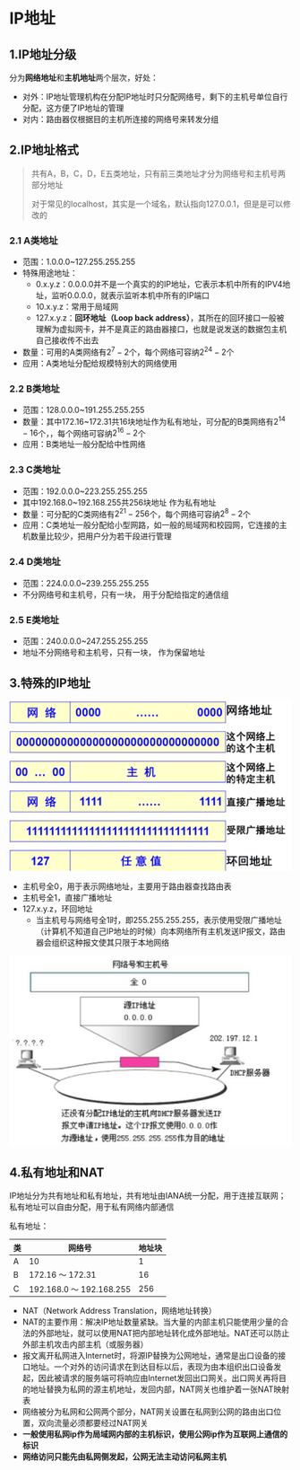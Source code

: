 # IP地址

## 1.IP地址分级

分为**网络地址**和**主机地址**两个层次，好处：

* 对外：IP地址管理机构在分配IP地址时只分配网络号，剩下的主机号单位自行分配，这方便了IP地址的管理
* 对内：路由器仅根据目的主机所连接的网络号来转发分组

## 2.IP地址格式

> 共有A，B，C，D，E五类地址，只有前三类地址才分为网络号和主机号两部分地址
>
> 对于常见的localhost，其实是一个域名，默认指向127.0.0.1，但是是可以修改的

### 2.1 A类地址

* 范围：1.0.0.0~127.255.255.255
* 特殊用途地址：
  * 0.x.y.z：0.0.0.0并不是一个真实的的IP地址，它表示本机中所有的IPV4地址，监听0.0.0.0，就表示监听本机中所有的IP端口
  * 10.x.y.z：常用于局域网
  * 127.x.y.z：**回环地址（Loop back address）**，其所在的回环接口一般被理解为虚拟网卡，并不是真正的路由器接口，也就是说发送的数据包主机自己接收传不出去
* 数量：可用的A类网络有$2^7-2$个，每个网络可容纳$2^{24}-2$个
* 应用：A类地址分配给规模特别大的网络使用

### 2.2 B类地址

* 范围：128.0.0.0~191.255.255.255
* 数量：其中172.16~172.31共16块地址作为私有地址，可分配的B类网络有$2^{14}-16$个，，每个网络可容纳$2^{16}-2$个
* 应用：B类地址一般分配给中性网络

### 2.3 C类地址

* 范围：192.0.0.0~223.255.255.255
* 其中192.168.0~192.168.255共256块地址 作为私有地址
* 数量：可分配的C类网络有$2^{21}-256$个，每个网络可容纳$2^{8}-2$个
* 应用：C类地址一般分配给小型网路，如一般的局域网和校园网，它连接的主机数量比较少，把用户分为若干段进行管理

### 2.4 D类地址

* 范围：224.0.0.0~239.255.255.255
* 不分网络号和主机号，只有一块， 用于分配给指定的通信组

### 2.5 E类地址

* 范围：240.0.0.0~247.255.255.255
* 地址不分网络号和主机号，只有一块， 作为保留地址

## 3.特殊的IP地址

![image-20240614214021534](./assets/3.IP地址与NAT/image-20240614214021534.png)

* 主机号全0，用于表示网络地址，主要用于路由器查找路由表
* 主机号全1，直接广播地址
* 127.x.y.z，环回地址
  * 当主机号与网络号全1时，即255.255.255.255，表示使用受限广播地址（计算机不知道自己IP地址的时候）向本网络所有主机发送IP报文，路由器会组织这种报文使其只限于本地网络

![image-20240614205536051](./assets/3.IP地址与NAT/image-20240614205536051.png)

## 4.私有地址和NAT

IP地址分为共有地址和私有地址，共有地址由IANA统一分配，用于连接互联网；私有地址可以自由分配，用于私有网络内部通信

私有地址：

| 类 | 网络号                   | 地址块 |
| -- | ------------------------ | ------ |
| A  | 10                       | 1      |
| B  | 172.16 ～ 172.31         | 16     |
| C  | 192.168.0 ～ 192.168.255 | 256    |

* NAT（Network Address Translation，网络地址转换）
* NAT的主要作用：解决IP地址数量紧缺。当大量的内部主机只能使用少量的合法的外部地址，就可以使用NAT把内部地址转化成外部地址。NAT还可以防止外部主机攻击内部主机（或服务器）
* 报文离开私网进入Internet时，将源IP替换为公网地址，通常是出口设备的接口地址。一个对外的访问请求在到达目标以后，表现为由本组织出口设备发起，因此被请求的服务端可将响应由Internet发回出口网关。出口网关再将目的地址替换为私网的源主机地址，发回内部，NAT网关也维护着一张NAT映射表
* 网络被分为私网和公网两个部分，NAT网关设置在私网到公网的路由出口位置，双向流量必须都要经过NAT网关
* **一般使用私网ip作为局域网内部的主机标识，使用公网ip作为互联网上通信的标识**
* **网络访问只能先由私网侧发起，公网无法主动访问私网主机**

